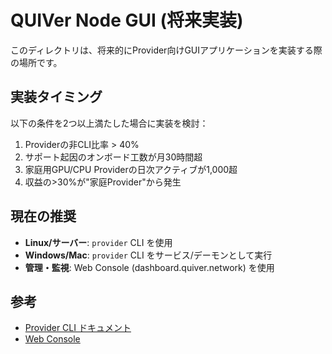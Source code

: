 # QUIVer Node GUI (将来実装)

このディレクトリは、将来的にProvider向けGUIアプリケーションを実装する際の場所です。

## 実装タイミング

以下の条件を2つ以上満たした場合に実装を検討：

1. Providerの非CLI比率 > 40%
2. サポート起因のオンボード工数が月30時間超
3. 家庭用GPU/CPU Providerの日次アクティブが1,000超
4. 収益の>30%が"家庭Provider"から発生

## 現在の推奨

- **Linux/サーバー**: `provider` CLI を使用
- **Windows/Mac**: `provider` CLI をサービス/デーモンとして実行
- **管理・監視**: Web Console (dashboard.quiver.network) を使用

## 参考

- [Provider CLI ドキュメント](../../README.md)
- [Web Console](https://dashboard.quiver.network)